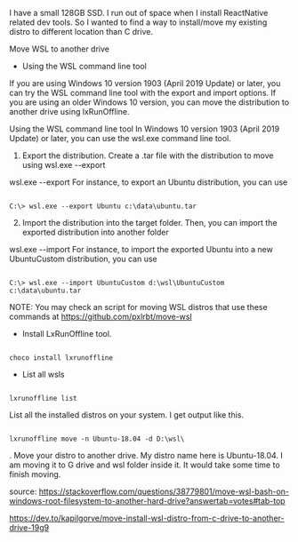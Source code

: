 
I have a small 128GB SSD. I run out of space when I install ReactNative related dev tools. So I wanted to find a way to install/move my existing distro to different location than C drive.

Move WSL to another drive
- Using the WSL command line tool



If you are using Windows 10 version 1903 (April 2019 Update) or later, you can try the WSL command line tool with the export and import options. If you are using an older Windows 10 version, you can move the distribution to another drive using lxRunOffline.

Using the WSL command line tool
In Windows 10 version 1903 (April 2019 Update) or later, you can use the wsl.exe command line tool.

1. Export the distribution. Create a .tar file with the distribution to move using wsl.exe --export

wsl.exe --export <DistributionName> <Tar-FileName>
For instance, to export an Ubuntu distribution, you can use
```

C:\> wsl.exe --export Ubuntu c:\data\ubuntu.tar

```

2. Import the distribution into the target folder. Then, you can import the exported distribution into another folder

wsl.exe --import <DistributionName> <Folder-To-Install> <Tar-FileName>
For instance, to import the exported Ubuntu into a new UbuntuCustom distribution, you can use

```

C:\> wsl.exe --import UbuntuCustom d:\wsl\UbuntuCustom c:\data\ubuntu.tar

```


NOTE: You may check an script for moving WSL distros that use these commands at https://github.com/pxlrbt/move-wsl





- Install LxRunOffline tool. 


```

choco install lxrunoffline

```

- List all wsls


```

lxrunoffline list 

```


List all the installed distros on your system. I get output like this.



```

lxrunoffline move -n Ubuntu-18.04 -d D:\wsl\ 

```

. Move your distro to another drive. My distro name here is Ubuntu-18.04. I am moving it to G drive and wsl folder inside it. It would take some time to finish moving.


source:
https://stackoverflow.com/questions/38779801/move-wsl-bash-on-windows-root-filesystem-to-another-hard-drive?answertab=votes#tab-top


https://dev.to/kapilgorve/move-install-wsl-distro-from-c-drive-to-another-drive-19g9
